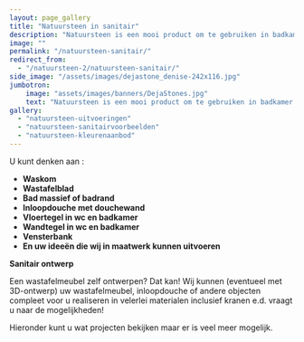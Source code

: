 ```yaml
---
layout: page_gallery
title: "Natuursteen in sanitair"
description: "Natuursteen is een mooi product om te gebruiken in badkamer en toilet."
image: ""
permalink: "/natuursteen-sanitair/"
redirect_from:
  - "/natuursteen-2/natuursteen-sanitair/"
side_image: "/assets/images/dejastone_denise-242x116.jpg"
jumbotron:
    image: "assets/images/banners/DejaStones.jpg"
    text: "Natuursteen is een mooi product om te gebruiken in badkamer en toilet."
gallery: 
  - "natuursteen-uitvoeringen"
  - "natuursteen-sanitairvoorbeelden"
  - "natuursteen-kleurenaanbod"      
---
```


U kunt denken aan :

*   **Waskom**
*   **Wastafelblad**
*   **Bad massief of badrand**
*   **Inloopdouche met douchewand**
*   **Vloertegel in wc en badkamer**
*   **Wandtegel in wc en badkamer**
*   **Vensterbank**
*   **En uw ideeën die wij in maatwerk kunnen uitvoeren**

**Sanitair ontwerp**

Een wastafelmeubel zelf ontwerpen? Dat kan! Wij kunnen (eventueel met 3D-ontwerp) uw wastafelmeubel, inloopdouche of andere objecten compleet voor u realiseren in velerlei materialen inclusief kranen e.d. vraagt u naar de mogelijkheden!

Hieronder kunt u wat projecten bekijken maar er is veel meer mogelijk.